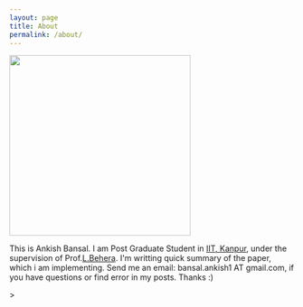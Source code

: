```yaml
---
layout: page
title: About
permalink: /about/
---
```


<img src="{{ '/assets/images/profile_photo.png' | relative_url }}" width="320" height="320" />

<p />

<p>This is Ankish Bansal. I am Post Graduate Student in <a href="http://home.iitk.ac.in/" target="_blank">IIT, Kanpur</a>, under the supervision of Prof.<a href="http://home.iitk.ac.in/~lbehera/" target="_blank">L.Behera</a>. I'm writting quick summary of the paper, which i am implementing. Send me an email: bansal.ankish1 AT gmail.com, if you have questions or find error in my posts. Thanks :)</p>>
